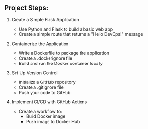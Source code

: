## Project Steps:

1. Create a Simple Flask Application
   - Use Python and Flask to build a basic web app
   - Create a simple route that returns a "Hello DevOps!" message

2. Containerize the Application
   - Write a Dockerfile to package the application
   - Create a .dockerignore file
   - Build and run the Docker container locally

3. Set Up Version Control
   - Initialize a GitHub repository
   - Create a .gitignore file
   - Push your code to GitHub

4. Implement CI/CD with GitHub Actions
   - Create a workflow to:
     - Build Docker image
     - Push image to Docker Hub
